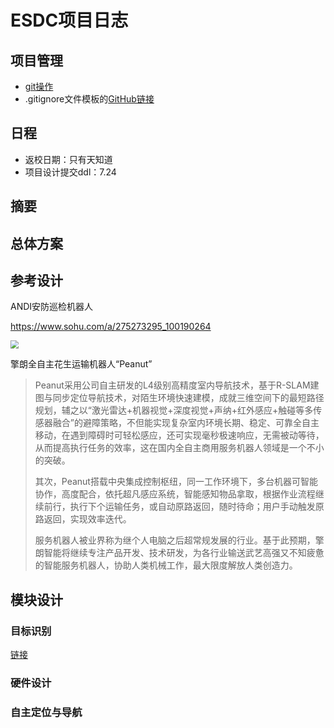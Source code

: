 # ESDC项目日志


## 项目管理
- [git操作](./docs/Github.md)
- .gitignore文件模板的[GitHub链接](https://github.com/github/gitignore)

## 日程
- 返校日期：只有天知道
- 项目设计提交ddl：7.24
## 摘要

## 总体方案



## 参考设计

ANDI安防巡检机器人

https://www.sohu.com/a/275273295_100190264

<img src="http://5b0988e595225.cdn.sohucs.com/images/20181114/070520622a5a4c67b6218c41c8bcdb9a.jpeg" style="zoom:80%;" />

擎朗全自主花生运输机器人“Peanut”

> Peanut采用公司自主研发的L4级别高精度室内导航技术，基于R-SLAM建图与同步定位导航技术，对陌生环境快速建模，成就三维空间下的最短路径规划，辅之以“激光雷达+机器视觉+深度视觉+声纳+红外感应+触碰等多传感器融合”的避障策略，不但能实现复杂室内环境长期、稳定、可靠全自主移动，在遇到障碍时可轻松感应，还可实现毫秒极速响应，无需被动等待，从而提高执行任务的效率，这在国内全自主商用服务机器人领域是一个不小的突破。
>
> 其次，Peanut搭载中央集成控制枢纽，同一工作环境下，多台机器可智能协作，高度配合，依托超凡感应系统，智能感知物品拿取，根据作业流程继续前行，执行下个运输任务，或自动原路返回，随时待命；用户手动触发原路返回，实现效率迭代。
>
> 服务机器人被业界称为继个人电脑之后超常规发展的行业。基于此预期，擎朗智能将继续专注产品开发、技术研发，为各行业输送武艺高强又不知疲惫的智能服务机器人，协助人类机械工作，最大限度解放人类创造力。

## 模块设计

### 目标识别
[链接](./ObjectDetection/README.md)


### 硬件设计



### 自主定位与导航

